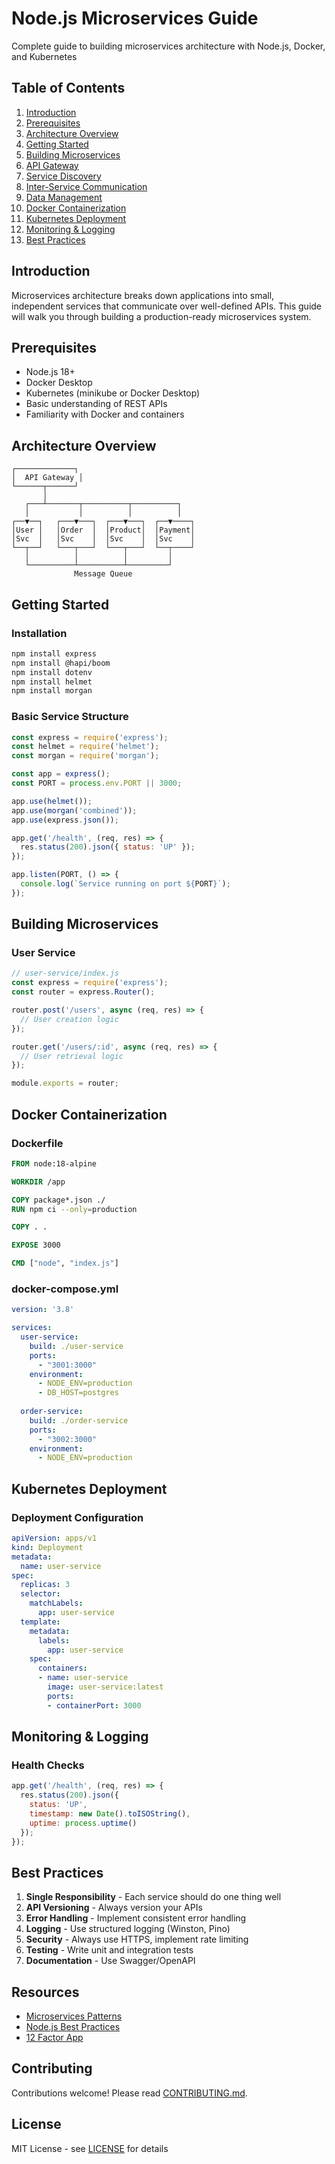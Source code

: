 # Node.js Microservices Guide

Complete guide to building microservices architecture with Node.js, Docker, and Kubernetes

## Table of Contents

1. [Introduction](#introduction)
2. [Prerequisites](#prerequisites)
3. [Architecture Overview](#architecture-overview)
4. [Getting Started](#getting-started)
5. [Building Microservices](#building-microservices)
6. [API Gateway](#api-gateway)
7. [Service Discovery](#service-discovery)
8. [Inter-Service Communication](#inter-service-communication)
9. [Data Management](#data-management)
10. [Docker Containerization](#docker-containerization)
11. [Kubernetes Deployment](#kubernetes-deployment)
12. [Monitoring & Logging](#monitoring--logging)
13. [Best Practices](#best-practices)

## Introduction

Microservices architecture breaks down applications into small, independent services that communicate over well-defined APIs. This guide will walk you through building a production-ready microservices system.

## Prerequisites

- Node.js 18+
- Docker Desktop
- Kubernetes (minikube or Docker Desktop)
- Basic understanding of REST APIs
- Familiarity with Docker and containers

## Architecture Overview

```
┌─────────────┐
│  API Gateway │
└──────┬──────┘
       │
   ┌───┴───────┬──────────┬──────────┐
   │           │          │          │
┌──▼──┐   ┌───▼───┐  ┌───▼───┐  ┌──▼────┐
│User │   │Order  │  │Product│  │Payment│
│Svc  │   │Svc    │  │Svc    │  │Svc    │
└──┬──┘   └───┬───┘  └───┬───┘  └──┬────┘
   │          │          │         │
   └──────────┴──────────┴─────────┘
              Message Queue
```

## Getting Started

### Installation

```bash
npm install express
npm install @hapi/boom
npm install dotenv
npm install helmet
npm install morgan
```

### Basic Service Structure

```javascript
const express = require('express');
const helmet = require('helmet');
const morgan = require('morgan');

const app = express();
const PORT = process.env.PORT || 3000;

app.use(helmet());
app.use(morgan('combined'));
app.use(express.json());

app.get('/health', (req, res) => {
  res.status(200).json({ status: 'UP' });
});

app.listen(PORT, () => {
  console.log(`Service running on port ${PORT}`);
});
```

## Building Microservices

### User Service

```javascript
// user-service/index.js
const express = require('express');
const router = express.Router();

router.post('/users', async (req, res) => {
  // User creation logic
});

router.get('/users/:id', async (req, res) => {
  // User retrieval logic
});

module.exports = router;
```

## Docker Containerization

### Dockerfile

```dockerfile
FROM node:18-alpine

WORKDIR /app

COPY package*.json ./
RUN npm ci --only=production

COPY . .

EXPOSE 3000

CMD ["node", "index.js"]
```

### docker-compose.yml

```yaml
version: '3.8'

services:
  user-service:
    build: ./user-service
    ports:
      - "3001:3000"
    environment:
      - NODE_ENV=production
      - DB_HOST=postgres
  
  order-service:
    build: ./order-service
    ports:
      - "3002:3000"
    environment:
      - NODE_ENV=production
```

## Kubernetes Deployment

### Deployment Configuration

```yaml
apiVersion: apps/v1
kind: Deployment
metadata:
  name: user-service
spec:
  replicas: 3
  selector:
    matchLabels:
      app: user-service
  template:
    metadata:
      labels:
        app: user-service
    spec:
      containers:
      - name: user-service
        image: user-service:latest
        ports:
        - containerPort: 3000
```

## Monitoring & Logging

### Health Checks

```javascript
app.get('/health', (req, res) => {
  res.status(200).json({
    status: 'UP',
    timestamp: new Date().toISOString(),
    uptime: process.uptime()
  });
});
```

## Best Practices

1. **Single Responsibility** - Each service should do one thing well
2. **API Versioning** - Always version your APIs
3. **Error Handling** - Implement consistent error handling
4. **Logging** - Use structured logging (Winston, Pino)
5. **Security** - Always use HTTPS, implement rate limiting
6. **Testing** - Write unit and integration tests
7. **Documentation** - Use Swagger/OpenAPI

## Resources

- [Microservices Patterns](https://microservices.io/patterns/)
- [Node.js Best Practices](https://github.com/goldbergyoni/nodebestpractices)
- [12 Factor App](https://12factor.net/)

## Contributing

Contributions welcome! Please read [CONTRIBUTING.md](CONTRIBUTING.md).

## License

MIT License - see [LICENSE](LICENSE) for details
